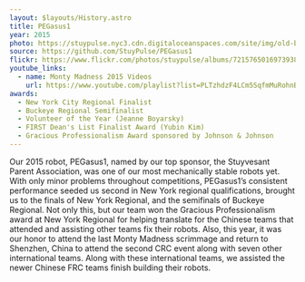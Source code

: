 ```yaml
---
layout: $layouts/History.astro
title: PEGasus1
year: 2015
photo: https://stuypulse.nyc3.cdn.digitaloceanspaces.com/site/img/old-bots/2015_PEGasus1.jpg
source: https://github.com/StuyPulse/PEGasus1
flickr: https://www.flickr.com/photos/stuypulse/albums/72157650169739381
youtube_links:
  - name: Monty Madness 2015 Videos
    url: https://www.youtube.com/playlist?list=PLTzhdzF4LCm5SqfmMuRohnBwN2whq2X7s
awards:
  - New York City Regional Finalist
  - Buckeye Regional Semifinalist
  - Volunteer of the Year (Jeanne Boyarsky)
  - FIRST Dean's List Finalist Award (Yubin Kim)
  - Gracious Professionalism Award sponsored by Johnson & Johnson
---
```


Our 2015 robot, PEGasus1, named by our top sponsor, the Stuyvesant Parent Association, was one of our most mechanically stable robots yet. With only minor problems throughout competitions, PEGasus1’s consistent performance seeded us second in New York regional qualifications, brought us to the finals of New York Regional, and the semifinals of Buckeye Regional. Not only this, but our team won the Gracious Professionalism award at New York Regional for helping translate for the Chinese teams that attended and assisting other teams fix their robots. Also, this year, it was our honor to attend the last Monty Madness scrimmage and return to Shenzhen, China to attend the second CRC event along with seven other international teams. Along with these international teams, we assisted the newer Chinese FRC teams finish building their robots.
